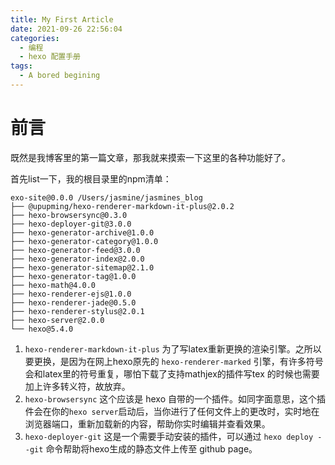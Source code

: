 ```yaml
---
title: My First Article
date: 2021-09-26 22:56:04
categories: 
  - 编程
  - hexo 配置手册
tags: 
  - A bored begining
---
```


# 前言

既然是我博客里的第一篇文章，那我就来摸索一下这里的各种功能好了。

首先list一下，我的根目录里的npm清单：

```
exo-site@0.0.0 /Users/jasmine/jasmines_blog
├── @upupming/hexo-renderer-markdown-it-plus@2.0.2
├── hexo-browsersync@0.3.0
├── hexo-deployer-git@3.0.0
├── hexo-generator-archive@1.0.0
├── hexo-generator-category@1.0.0
├── hexo-generator-feed@3.0.0
├── hexo-generator-index@2.0.0
├── hexo-generator-sitemap@2.1.0
├── hexo-generator-tag@1.0.0
├── hexo-math@4.0.0
├── hexo-renderer-ejs@1.0.0
├── hexo-renderer-jade@0.5.0
├── hexo-renderer-stylus@2.0.1
├── hexo-server@2.0.0
└── hexo@5.4.0
```

1. `hexo-renderer-markdown-it-plus` 为了写latex重新更换的渲染引擎。之所以要更换，是因为在网上hexo原先的 `hexo-renderer-marked` 引擎，有许多符号会和latex里的符号重复，哪怕下载了支持mathjex的插件写tex 的时候也需要加上许多转义符，故放弃。
2. `hexo-browsersync` 这个应该是 hexo 自带的一个插件。如同字面意思，这个插件会在你的`hexo server`启动后，当你进行了任何文件上的更改时，实时地在浏览器端口，重新加载新的内容，帮助你实时编辑并查看效果。
3. `hexo-deployer-git` 这是一个需要手动安装的插件，可以通过 `hexo deploy --git` 命令帮助将hexo生成的静态文件上传至 github page。

